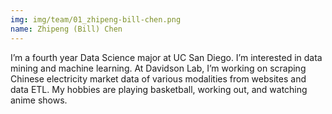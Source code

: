 ```yaml
---
img: img/team/01_zhipeng-bill-chen.png
name: Zhipeng (Bill) Chen
---
```



I’m a fourth year Data Science major at UC San Diego. I’m interested in data mining and machine learning. At Davidson Lab, I’m working on scraping Chinese electricity market data of various modalities from websites and data ETL. My hobbies are playing basketball, working out, and watching anime shows.


